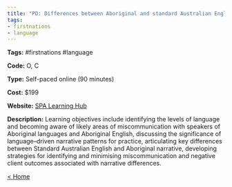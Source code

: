 ```yaml
---
title: "PD: Differences between Aboriginal and standard Australian English narrative patterns"
tags:
- firstnations
- language
---
```


<p><b>Tags:</b> #firstnations #language</p>
<p><b>Code:</b> O, C</p>
<p><b>Type:</b> Self-paced online (90 minutes)</p>
<p><b>Cost:</b> $199</p>
<p><b>Website:</b>
<a href="https://learninghub.speechpathologyaustralia.org.au/speechpathologyaust/887-differences-between-aboriginal-and-standard-australian-english-narrative-patterns/">SPA Learning Hub</a></p>

<p><b>Description:</b>
Learning objectives include identifying the levels of language and becoming aware of likely areas of miscommunication with speakers of Aboriginal languages and Aboriginal English, discussing the significance of language–driven narrative patterns for practice, articulating key differences between Standard Australian English and Aboriginal narrative, developing strategies for identifying and minimising miscommunication and negative client outcomes associated with narrative differences.
</p>

<p><a href="https://speechiegoodies.github.io/CPD-Vault">&lt; Home</a></p>